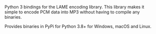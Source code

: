 Python 3 bindings for the LAME encoding library.
This library makes it simple to encode PCM data into MP3 without having
to compile any binaries.

Provides binaries in PyPi for Python 3.8+ for Windows, macOS and Linux.